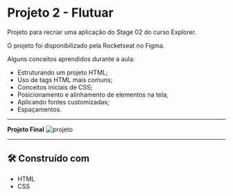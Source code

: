 # Projeto 2 - Flutuar

Projeto para recriar uma aplicação do Stage 02 do curso Explorer.

O projeto foi disponibilizado pela Rocketseat no Figma.

Alguns conceitos aprendidos durante a aula:
- Estruturando um projeto HTML;
- Uso de tags HTML mais comuns;
- Conceitos iniciais de CSS;
- Posicionamento e alinhamento de elementos na tela;
- Aplicando fontes customizadas;
- Espaçamentos.

---

**Projeto Final**
![projeto](https://i.ibb.co/ccXmHYc/image.png)

---

## 🛠️ Construído com

* HTML
* CSS